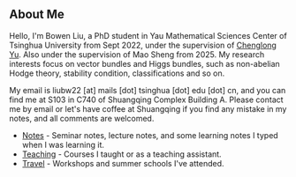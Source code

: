 
## About Me

Hello, I'm Bowen Liu, a PhD student in Yau Mathematical Sciences Center of Tsinghua University from Sept 2022, under the supervision of [Chenglong Yu](https://chenglongyu.github.io/). Also under the supervision of Mao Sheng from 2025. My research interests focus on vector bundles and Higgs bundles, such as non-abelian Hodge theory, stability condition, classifications and so on.

My email is liubw22 [at] mails [dot] tsinghua [dot] edu [dot] cn, and you can find me at S103 in C740 of Shuangqing Complex Building A. Please contact me by email or let's have coffee at Shuangqing if you find any mistake in my notes, and all comments are welcomed.

* [Notes](/notes.md) - Seminar notes, lecture notes, and some learning notes I typed when I was learning it.
* [Teaching](/teaching.md) - Courses I taught or as a teaching assistant.
* [Travel](/travel.md) - Workshops and summer schools I've attended.

